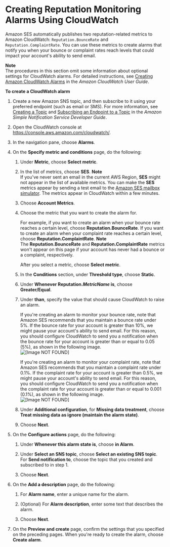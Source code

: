 # Creating Reputation Monitoring Alarms Using CloudWatch<a name="reputationdashboard-cloudwatch-alarm"></a>

Amazon SES automatically publishes two reputation\-related metrics to Amazon CloudWatch: `Reputation.BounceRate` and `Reputation.ComplaintRate`\. You can use these metrics to create alarms that notify you when your bounce or complaint rates reach levels that could impact your account's ability to send email\.

**Note**  
The procedures in this section omit some information about optional settings for CloudWatch alarms\. For detailed instructions, see [Creating Amazon CloudWatch Alarms](https://docs.aws.amazon.com/AmazonCloudWatch/latest/monitoring/AlarmThatSendsEmail.html) in the *Amazon CloudWatch User Guide*\.

**To create a CloudWatch alarm**

1. Create a new Amazon SNS topic, and then subscribe to it using your preferred endpoint \(such as email or SMS\)\. For more information, see [Creating a Topic](https://docs.aws.amazon.com/sns/latest/dg/sns-tutorial-create-topic.html) and [Subscribing an Endpoint to a Topic](https://docs.aws.amazon.com/sns/latest/dg/sns-tutorial-create-subscribe-endpoint-to-topic.html) in the *Amazon Simple Notification Service Developer Guide*\.

1. Open the CloudWatch console at [https://console\.aws\.amazon\.com/cloudwatch/](https://console.aws.amazon.com/cloudwatch/)\.

1. In the navigation pane, choose **Alarms**\.

1. On the **Specify metric and conditions** page, do the following:

   1. Under **Metric**, choose **Select metric**\.

   1. In the list of metrics, choose **SES**\.
**Note**  
If you've never sent an email in the current AWS Region, **SES** might not appear in the list of available metrics\. You can make the **SES** metrics appear by sending a test email to the [Amazon SES mailbox simulator](send-email-simulator.md)\. The metrics appear in CloudWatch within a few minutes\.

   1. Choose **Account Metrics**\.

   1. Choose the metric that you want to create the alarm for\.

      For example, if you want to create an alarm when your bounce rate reaches a certain level, choose **Reputation\.BounceRate**\. If you want to create an alarm when your complaint rate reaches a certain level, choose **Reputation\.ComplaintRate**\.
**Note**  
The **Reputation\.BounceRate** and **Reputation\.ComplaintRate** metrics won't appear on this page if your account has never had a bounce or a complaint, respectively\.

      After you select a metric, choose **Select metric**\.

   1. In the **Conditions** section, under **Threshold type**, choose **Static**\.

   1. Under **Whenever Reputation\.*MetricName* is**, choose **Greater/Equal**\.

   1. Under **than**, specify the value that should cause CloudWatch to raise an alarm\.

      If you're creating an alarm to monitor your bounce rate, note that Amazon SES recommends that you maintain a bounce rate under 5%\. If the bounce rate for your account is greater than 10%, we might pause your account's ability to send email\. For this reason, you should configure CloudWatch to send you a notification when the bounce rate for your account is greater than or equal to 0\.05 \(5%\), as shown in the following image\.  
![\[Image NOT FOUND\]](http://docs.aws.amazon.com/ses/latest/DeveloperGuide/images/create_cloudwatch_alarm_bounce.png)

      If you're creating an alarm to monitor your complaint rate, note that Amazon SES recommends that you maintain a complaint rate under 0\.1%\. If the complaint rate for your account is greater than 0\.5%, we might pause your account's ability to send email\. For this reason, you should configure CloudWatch to send you a notification when the complaint rate for your account is greater than or equal to 0\.001 \(0\.1%\), as shown in the following image\.  
![\[Image NOT FOUND\]](http://docs.aws.amazon.com/ses/latest/DeveloperGuide/images/create_cloudwatch_alarm_complaint.png)

   1. Under **Additional configuration**, for **Missing data treatment**, choose **Treat missing data as ignore \(maintain the alarm state\)**\.

   1. Choose **Next**\.

1. On the **Configure actions** page, do the following:

   1. Under **Whenever this alarm state is**, choose **in Alarm**\.

   1. Under **Select an SNS topic**, choose **Select an existing SNS topic**\. For **Send notification to**, choose the topic that you created and subscribed to in step 1\.

   1. Choose **Next**\.

1. On the **Add a description** page, do the following:

   1. For **Alarm name**, enter a unique name for the alarm\.

   1. \(Optional\) For **Alarm description**, enter some text that describes the alarm\.

   1. Choose **Next**\.

1. On the **Preview and create** page, confirm the settings that you specified on the preceding pages\. When you're ready to create the alarm, choose **Create alarm**\.